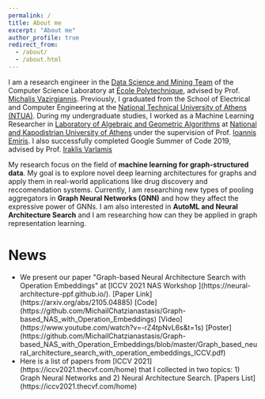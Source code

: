 ```yaml
---
permalink: /
title: About me
excerpt: "About me"
author_profile: true
redirect_from: 
  - /about/
  - /about.html
---
```

 
I am a research engineer in the [Data Science and Mining Team](http://www.lix.polytechnique.fr/dascim/) of the Computer Science Laboratory at [École Polytechnique](https://www.polytechnique.edu/en), advised by Prof. [Michalis Vazirgiannis](http://www.lix.polytechnique.fr/~mvazirg/). Previously, I graduated from the School of Electrical and Computer Engineering at the [National Technical University of Athens (NTUA)](https://www.ece.ntua.gr/en). During my undergraduate studies, I worked as a Machine Learning Researcher in [Laboratory of Algebraic and
Geometric Algorithms](http://erga.di.uoa.gr/) at [National and Kapodistrian University of Athens](https://www.di.uoa.gr/en) under the supervision of  Prof. [Ioannis Emiris](https://scholar.google.gr/citations?user=ZK6y-cIAAAAJ&hl=en). I also successfully completed Google Summer of Code 2019, advised by Prof. [Iraklis Varlamis](https://scholar.google.gr/citations?user=SUyTkTAAAAAJ&hl=en)

My research focus on the field of <strong>machine learning for graph-structured data</strong>. My goal is to explore novel deep learning architectures for graphs and apply them in real-world applications like drug discovery and reccomendation systems. Currently, I am researching new types of pooling aggregators in <strong>Graph Neural Networks (GNN)</strong> and how they affect the expressive power of GNNs.
I am also interested in <strong>AutoML and Neural Architecture Search</strong> and I am researching how can they be applied in graph representation learning.  


<h1> News </h1>
<ul>
  <li>We present our paper "Graph-based Neural Architecture Search with Operation Embeddings" at [ICCV 2021 NAS Workshop ](https://neural-architecture-ppf.github.io/). [Paper Link](https://arxiv.org/abs/2105.04885) [Code](https://github.com/MichailChatzianastasis/Graph-based_NAS_with_Operation_Embeddings) [Video](https://www.youtube.com/watch?v=-rZ4tpNvL6s&t=1s) [Poster](https://github.com/MichailChatzianastasis/Graph-based_NAS_with_Operation_Embeddings/blob/master/Graph_based_neural_architecture_search_with_operation_embeddings_ICCV.pdf)
  </li>
  <li> Here is a list of papers from [ICCV 2021](https://iccv2021.thecvf.com/home) that I collected in two topics: 1) Graph Neural Networks and 2) Neural Architecture Search. [Papers List](https://iccv2021.thecvf.com/home)
  </li>
</ul>


